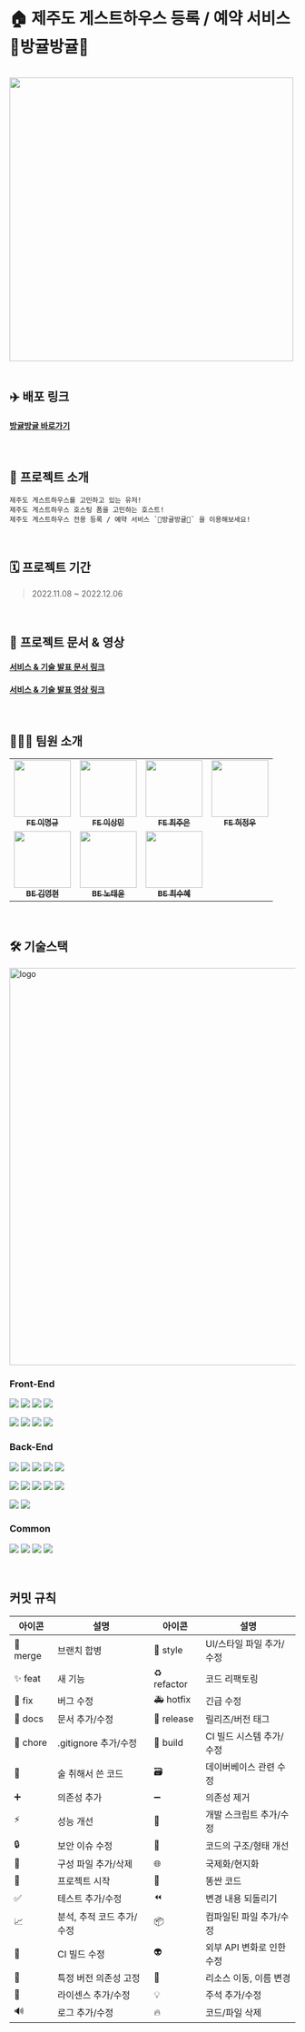 # 🏠 제주도 게스트하우스 등록 / 예약 서비스 🍊방귤방귤🍊
<br>

<div style="display:flex;">
<img src="https://user-images.githubusercontent.com/88229250/205503555-76349ce5-9c2d-459f-9a24-4d1b6b1d1cd0.gif" align="center" width="500px;" alt=""/>
</div>

<br>

## ✈️ 배포 링크 
#### <a href="https://seb40-main-002.vercel.app/"> 방귤방귤 바로가기</a>

<br>


## 🍊 프로젝트 소개
```
제주도 게스트하우스를 고민하고 있는 유저!
제주도 게스트하우스 호스팅 폼을 고민하는 호스트!
제주도 게스트하우스 전용 등록 / 예약 서비스 `🍊방귤방귤🍊` 을 이용해보세요!
```

<br>

## 🗓 프로젝트 기간
> 2022.11.08 ~ 2022.12.06

<br>

## 📔 프로젝트 문서 & 영상
#### <a href="https://www.notion.so/codestates/129d51243018443883e125cb75665b3a"> 서비스 & 기술 발표 문서 링크</a> 
#### <a href="https://youtu.be/ro1dA5Q8Kkc"> 서비스 & 기술 발표 영상 링크</a>

<br>

## 🧑🏻‍💻 팀원 소개
<table>
  <tbody>
    <tr>
      <td align="center"><a href="https://github.com/billy5982"><img src="https://avatars.githubusercontent.com/u/104412610?v=4" width="100px;" alt=""/><br /><sub><b>FE 이명규</b></sub></a>
      <td align="center"><a href="https://github.com/cule97"><img src="https://avatars.githubusercontent.com/u/106367435?v=4" width="100px;" alt=""/><br /><sub><b>FE 이상민</b></sub></a>
      <td align="center"><a href="https://github.com/callmejeje"><img src="https://avatars.githubusercontent.com/u/45119238?v=4" width="100px;" alt=""/><br /><sub><b>FE 최주은</b></sub></a>
      <td align="center"><a href="https://github.com/heoputer"><img src="https://avatars.githubusercontent.com/u/58350169?v=4" width="100px;" alt=""/><br /><sub><b>FE 허정우</b></sub></a>
    </tr>
    <tr>
      <td align="center"><a href="https://github.com/JanuaryKim"><img src="https://avatars.githubusercontent.com/u/107736531?v=4" width="100px;" alt=""/><br /><sub><b>BE 김영현</b></sub></a>
      <td align="center"><a href="https://github.com/NTY-1017"><img src="https://avatars.githubusercontent.com/u/88229250?v=4" width="100px;" alt=""/><br /><sub><b>BE 노태윤</b></sub></a>
      <td align="center"><a href="https://github.com/see1237"><img src="https://avatars.githubusercontent.com/u/105643326?v=4" width="100px;" alt=""/><br /><sub><b>BE 최수혜</b></sub></a>
    </tr>
  </tbody>
</table>

<br>

## 🛠 기술스택

<div align="left" style="display:flex;">
    <img src="https://user-images.githubusercontent.com/88229250/205506460-7c556110-3e79-4c9b-aa0f-d035eac6cc43.png" width="700" alt="logo"/>
</div>


### Front-End

<img src="https://img.shields.io/badge/typescript-3178C6?style=for-the-badge&logo=typescript&logoColor=white"> <img src="https://img.shields.io/badge/react-61DAFB?style=for-the-badge&logo=react&logoColor=black"> <img src="https://img.shields.io/badge/tailwind-06B6D4?style=for-the-badge&logo=TailwindCSS&logoColor=white"> <img src="https://img.shields.io/badge/Redux-764ABC?style=for-the-badge&logo=Redux&logoColor=black"> 

<img src="https://img.shields.io/badge/Prettier-F7B93E?style=for-the-badge&logo=Prettier&logoColor=black"> <img src="https://img.shields.io/badge/ESLint-4B32C3?style=for-the-badge&logo=ESLint&logoColor=white"> <img src="https://img.shields.io/badge/Axios-181717?style=for-the-badge&logo=Axios&logoColor=white"> <img src="https://img.shields.io/badge/Vercel-000000?style=for-the-badge&logo=Vercel&logoColor=white">


### Back-End

<img src="https://img.shields.io/badge/java 11-007396?style=for-the-badge&logo=OpenJDK&logoColor=white"> <img src="https://img.shields.io/badge/Spring Boot-6DB33F?style=for-the-badge&logo=Spring Boot&logoColor=white"> <img src="https://img.shields.io/badge/Spring Security-6DB33F?style=for-the-badge&logo=Spring Security&logoColor=white"> <img src="https://img.shields.io/badge/Oauth2-EB5424?style=for-the-badge&logo=&logoColor=white"> <img src="https://img.shields.io/badge/JWT-000000?style=for-the-badge&logo=&logoColor=white">

<img src="https://img.shields.io/badge/Spring Data JPA-0ABF53?style=for-the-badge"> <img src="https://img.shields.io/badge/MySQL-4479A1?style=for-the-badge&logo=MySQL&logoColor=white"> <img src="https://img.shields.io/badge/QueryDsl-0769AD?style=for-the-badge&logo=QueryDsl&logoColor=white"> <img src="https://img.shields.io/badge/Redis-DC382D?style=for-the-badge&logo=Redis&logoColor=white"> <img src="https://img.shields.io/badge/Flyway-232F3E?style=for-the-badge&logo=Flyway&logoColor=white"> 

<img src="https://img.shields.io/badge/AWS-CC0200?style=for-the-badge&logo=AmazonAWS&logoColor=white"> <img src="https://img.shields.io/badge/GitHub Actions-2088FF?style=for-the-badge&logo=GitHub Actions&logoColor=white">


### Common
<img src="https://img.shields.io/badge/github-181717?style=for-the-badge&logo=github&logoColor=white"> <img src="https://img.shields.io/badge/Figma-F24E1E?style=for-the-badge&logo=Figma&logoColor=white"> <img src="https://img.shields.io/badge/Notion-000000?style=for-the-badge&logo=Notion&logoColor=white"> <img src="https://img.shields.io/badge/Discord-5865F2?style=for-the-badge&logo=Discord&logoColor=white">

<br>

## 커밋 규칙

| 아이콘   | 설명                      | 아이콘      | 설명                      |
| -------- | ------------------------- | ----------- | ------------------------- |
| 🔀 merge | 브랜치 합병               | 💄 style    | UI/스타일 파일 추가/수정  |
| ✨ feat  | 새 기능                   | ♻️ refactor | 코드 리팩토링             |
| 🐛 fix   | 버그 수정                 | 🚑 hotfix   | 긴급 수정                 |
| 📝 docs  | 문서 추가/수정            | 🔖 release  | 릴리즈/버전 태그          |
| 🙈 chore | .gitignore 추가/수정      | 👷 build    | CI 빌드 시스템 추가/수정  |
| 🍻       | 술 취해서 쓴 코드         | 🗃           | 데이버베이스 관련 수정    |
| ➕       | 의존성 추가               | ➖          | 의존성 제거               |
| ⚡️      | 성능 개선                 | 🔨          | 개발 스크립트 추가/수정   |
| 🔒       | 보안 이슈 수정            | 🎨          | 코드의 구조/형태 개선     |
| 🔧       | 구성 파일 추가/삭제       | 🌐          | 국제화/현지화             |
| 🎉       | 프로젝트 시작             | 💩          | 똥싼 코드                 |
| ✅       | 테스트 추가/수정          | ⏪          | 변경 내용 되돌리기        |
| 📈       | 분석, 추적 코드 추가/수정 | 📦          | 컴파일된 파일 추가/수정   |
| 💚       | CI 빌드 수정              | 👽          | 외부 API 변화로 인한 수정 |
| 📌       | 특정 버전 의존성 고정     | 🚚          | 리소스 이동, 이름 변경    |
| 📄       | 라이센스 추가/수정        | 💡          | 주석 추가/수정            |
| 🔊       | 로그 추가/수정            | 🔥          | 코드/파일 삭제            |
